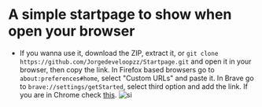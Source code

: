 # A simple startpage to show when open your browser
* If you wanna use it, download the ZIP, extract it, or `git clone https://github.com/Jorgedeveloopzz/Startpage.git` and open it in your browser, then copy the link. In Firefox based browsers go to `about:preferences#home`, select "Custom URLs" and paste it. In Brave go to `brave://settings/getStarted`, select third option and add the link. If you are in Chrome check [this](https://support.google.com/chrome/answer/95314?hl=en&co=GENIE.Platform%3DDesktop).
![si](https://user-images.githubusercontent.com/80071604/151030685-b54ceb52-35e8-43c8-a3bf-bb77c627e0f8.png)
